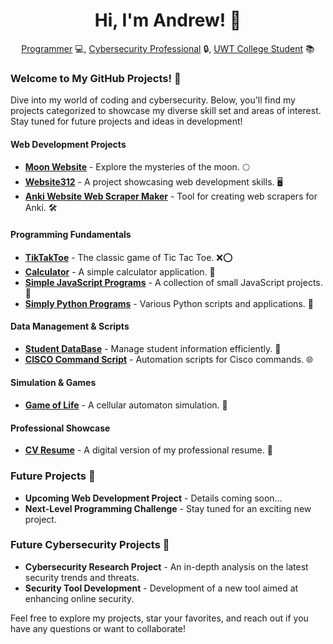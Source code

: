 <h1 align="center">Hi, I'm Andrew! 👋</h1>
<p align="center">
  <a href="https://github.com/atmcdon">Programmer</a> 💻,
  <a href="https://www.linkedin.com/in/andrew-mcdonald-it/">Cybersecurity Professional</a> 🔒,
  <a href="#">UWT College Student</a> 📚
</p>

### Welcome to My GitHub Projects! 🌟

Dive into my world of coding and cybersecurity. Below, you'll find my projects categorized to showcase my diverse skill set and areas of interest. Stay tuned for future projects and ideas in development!

#### Web Development Projects

- **[Moon Website](https://github.com/atmcdon/Moon_Website)** - Explore the mysteries of the moon. 🌕
- **[Website312](https://github.com/atmcdon/Website312)** - A project showcasing web development skills. 🖥️
- **[Anki Website Web Scraper Maker](https://github.com/atmcdon/Anki-Website-Web-scraper-maker)** - Tool for creating web scrapers for Anki. 🛠️

#### Programming Fundamentals

- **[TikTakToe](https://github.com/atmcdon/TikTakToe)** - The classic game of Tic Tac Toe. ❌⭕
- **[Calculator](https://github.com/atmcdon/Calculator)** - A simple calculator application. 🧮
- **[Simple JavaScript Programs](https://github.com/atmcdon/Simple-JavaScript-Programs)** - A collection of small JavaScript projects. 📜
- **[Simply Python Programs](https://github.com/atmcdon/Simply-Python-Programs)** - Various Python scripts and applications. 🐍

#### Data Management & Scripts

- **[Student DataBase](https://github.com/atmcdon/Student-DataBase)** - Manage student information efficiently. 📖
- **[CISCO Command Script](https://github.com/atmcdon/CISCO-command-script)** - Automation scripts for Cisco commands. 🌐

#### Simulation & Games

- **[Game of Life](https://github.com/atmcdon/Game-Of-Life)** - A cellular automaton simulation. 🌌

#### Professional Showcase

- **[CV Resume](https://github.com/atmcdon/CV-Resume)** - A digital version of my professional resume. 📄

### Future Projects 🚀

- **Upcoming Web Development Project** - Details coming soon...
- **Next-Level Programming Challenge** - Stay tuned for an exciting new project.

### Future Cybersecurity Projects 🔐

- **Cybersecurity Research Project** - An in-depth analysis on the latest security trends and threats.
- **Security Tool Development** - Development of a new tool aimed at enhancing online security.

Feel free to explore my projects, star your favorites, and reach out if you have any questions or want to collaborate!
